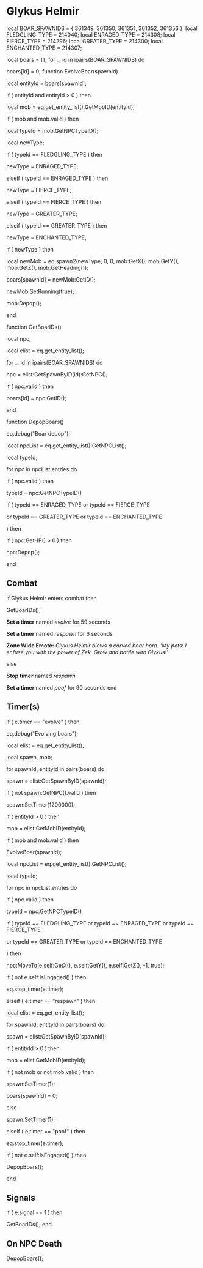# Glykus Helmir
local BOAR_SPAWNIDS = { 361349, 361350, 361351, 361352, 361356 };
local FLEDGLING_TYPE = 214040; 
local ENRAGED_TYPE = 214308; 
local FIERCE_TYPE = 214296; 
local GREATER_TYPE = 214300; 
local ENCHANTED_TYPE = 214307; 

local boars = {};
for _, id in ipairs(BOAR_SPAWNIDS) do

boars[id] = 0;
function EvolveBoar(spawnId)


local entityId = boars[spawnId];



if ( entityId and entityId > 0 ) then




local mob = eq.get_entity_list():GetMobID(entityId);





if ( mob and mob.valid ) then






local typeId = mob:GetNPCTypeID();



local newType;







if ( typeId == FLEDGLING_TYPE ) then




newType = ENRAGED_TYPE;



elseif ( typeId == ENRAGED_TYPE ) then




newType = FIERCE_TYPE;



elseif ( typeId == FIERCE_TYPE ) then




newType = GREATER_TYPE;



elseif ( typeId == GREATER_TYPE ) then




newType = ENCHANTED_TYPE;









if ( newType ) then




local newMob = eq.spawn2(newType, 0, 0, mob:GetX(), mob:GetY(), mob:GetZ(), mob:GetHeading());




boars[spawnId] = newMob:GetID();




newMob:SetRunning(true);




mob:Depop();



end

function GetBoarIDs()

local npc;

local elist = eq.get_entity_list();



for _, id in ipairs(BOAR_SPAWNIDS) do




npc = elist:GetSpawnByID(id):GetNPC();


if ( npc.valid ) then



boars[id] = npc:GetID(); 

end

function DepopBoars()

eq.debug("Boar depop");



local npcList = eq.get_entity_list():GetNPCList();

local typeId;



for npc in npcList.entries do




if ( npc.valid ) then



typeId = npc:GetNPCTypeID()



if ( typeId == ENRAGED_TYPE or typeId == FIERCE_TYPE




or typeId == GREATER_TYPE or typeId == ENCHANTED_TYPE



) then




if ( npc:GetHP() > 0 ) then 





npc:Depop();






end



## Combat

if  Glykus Helmir enters combat  then



GetBoarIDs();


**Set a timer** named *evolve* for 59 seconds


**Set a timer** named *respawn* for 6 seconds


**Zone Wide Emote:** <span class="text-warning">*Glykus Helmir blows a carved boar horn. 'My pets! I enfuse you with the power of Zek.  Grow and battle with Glykus!'*</span>

else


**Stop timer** named *respawn*


**Set a timer** named *poof* for 90 seconds
end



## Timer(s)


if ( e.timer == "evolve" ) then



eq.debug("Evolving boars");





local elist = eq.get_entity_list();


local spawn, mob;



for spawnId, entityId in pairs(boars) do






spawn = elist:GetSpawnByID(spawnId);











if ( not spawn:GetNPC().valid ) then




spawn:SetTimer(1200000);













if ( entityId > 0 ) then




mob = elist:GetMobID(entityId);









if ( mob and mob.valid ) then





EvolveBoar(spawnId);









local npcList = eq.get_entity_list():GetNPCList();


local typeId;





for npc in npcList.entries do






if ( npc.valid ) then




typeId = npc:GetNPCTypeID()




if ( typeId == FLEDGLING_TYPE or typeId == ENRAGED_TYPE or typeId == FIERCE_TYPE





or typeId == GREATER_TYPE or typeId == ENCHANTED_TYPE




) then





npc:MoveTo(e.self:GetX(), e.self:GetY(), e.self:GetZ(), -1, true);











if ( not e.self:IsEngaged() ) then



eq.stop_timer(e.timer);





elseif ( e.timer == "respawn" ) then







local elist = eq.get_entity_list();





for spawnId, entityId in pairs(boars) do






spawn = elist:GetSpawnByID(spawnId);







if ( entityId > 0 ) then




mob = elist:GetMobID(entityId);









if ( not mob or not mob.valid ) then





spawn:SetTimer(1);





boars[spawnId] = 0;






else




spawn:SetTimer(1);







elseif ( e.timer == "poof" ) then


eq.stop_timer(e.timer);





if ( not e.self:IsEngaged() ) then



DepopBoars();

end



## Signals

if ( e.signal == 1 ) then


GetBoarIDs(); 
end



## On NPC Death

DepopBoars();